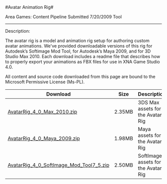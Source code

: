 #Avatar Animation Rig#

Area
Games: Content Pipeline
Submitted
7/20/2009
Tool

---

Description:

The avatar rig is a model and animation rig setup for authoring custom avatar animations. We've provided downloadable versions of this rig for Autodesk’s Softimage Mod Tool, for Autodesk’s Maya 2009, and for 3D Studio Max 2010. Each download includes a readme file that describes how to properly export your animations as FBX files for use in XNA Game Studio 4.0.

All content and source code downloaded from this page are bound to the Microsoft Permissive License (Ms-PL).

Download | Size | Description
---|---|---|
[AvatarRig_4_0_Max_2010.zip](https://github.com/kniEngine/XNAGameStudio/blob/master/Samples/AvatarRig_4_0_Max_2010.zip?raw=true) | 2.35MB | 3DS Max assets for the Avatar Rig
[AvatarRig_4_0_Maya_2009.zip](https://github.com/kniEngine/XNAGameStudio/blob/master/Samples/AvatarRig_4_0_Maya_2009.zip?raw=true) | 1.98MB | Maya assets for the Avatar Rig
[AvatarRig_4_0_SoftImage_Mod_Tool7_5.zip](https://github.com/kniEngine/XNAGameStudio/blob/master/Samples/AvatarRig_4_0_SoftImage_Mod_Tool7_5.zip?raw=true) | 2.50MB | SoftImage assets for the Avatar Rig